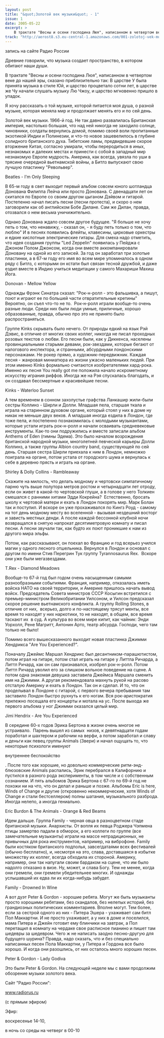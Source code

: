 ```yaml
---
layout: post
title: "&quot;Золотой век музыки&quot; - 1"
issue: 1
date: 2005-05-22
excerpt: >
    В трактате "Весны и осени господина Люя", написанном в четвертом веке до нашей эры, сказано приблизительно так: В царстве У была принята музыка в стиле Юй, и царство процветало сотни лет, в царстве же Чу начали слушать музыку Лю Чжоу, и царство мгновенно пришло в упадок.
track: "http://aerost8.s3.eu-central-1.amazonaws.com/001-zolotoj-vek-muzyki-1.mp3"
---
```


запись на сайте Радио России

Древние говорили, что музыка создает пространство, в котором обитают наши души.

В трактате "Весны и осени господина Люя", написанном в четвертом веке до нашей эры, сказано приблизительно так: В царстве У была принята музыка в стиле Юй, и царство процветало сотни лет, в царстве же Чу начали слушать музыку Лю Чжоу, и царство мгновенно пришло в упадок.

Я хочу рассказать о той музыке, которой питается моя душа, о разной музыке, которая меняла мир и продолжает менять его и по сей день.

Золотой век музыки. 1966-й год. Не так давно развалилась Британская империя, настолько большая, что над ней никогда не заходило солнце, чиновники, солдаты вернулись домой, помимо своей воли пропитанные экзотикой Индии и Полинезии, и что-то новое зашевелилось в глубине солидного британского духа. Тибетские ламы, предвидевшие скорое вторжение Китая, согласно умирали, чтобы переродиться в иных, незнакомых и далеких местах и принести с собой в западный мир незнакомую Европе мудрость. Америка, как всегда, увязла по уши в трясине очередной вьетнамской войны, а Битлз выпускают свою лучшую пластинку "Револьвер".

Beatles - I'm Only Sleeping

В 65-м году в свет выходит первый альбом совсем юного шотландца Донована Филиппа Лейча или просто Донована. С двенадцати лет он скитался по Европе со своим другом цыганом Дэйвом и гитарой. Постепенно начал писать песни (песни протеста), и скоро о нем заговорили как об английском Бобе Дилане. Сам же Дилан, правда, отозвался о нем весьма уничижительно.

Однако Донована ждало совсем другое будущее. "Я больше не хочу петь о том, что ненавижу, - сказал он, - я буду петь только о том, что люблю" И в песнях появились флейты, клавесины, цирковые оркестры и едкие кислотные электрические гитары. Для смеха надо отметить, что идея создания группы "Led Zeppelin" появилась у Пейджа с Джоном Полом Джонсом, когда они вместе аккомпанировали Доновану на одной из его записей. За год он заработал три золотые пластинки, а в 67-м году его имя во всем мире упоминалось в одном ряду с Битлз, с которыми он кстати был связан тесной дружбой, и даже ездил вместе в Индию учиться медитации у самого Махариши Махиш Йога.

Donovan - Mellow Yellow

Однажды Фрэнк Синатра сказал: "Рок-н-ролл - это фальшивка, а пишут, поют и играют ее по большей части отвратительные кретины" Вероятно, он съел что-то не то.  Рок-н-ролл играли вообще-то очень разные люди. Среди них были люди умные, приличные, хорошо образованные, правда, обычно про это не принято было распространяться.

Группе Kinks скрывать было нечего. От природы едкий на язык Рэй Дэвис, в отличие от многих своих коллег, никогда не писал проходных розовых текстов о любви. Его песни были, как у Диккенса, населены провинциальными старыми девами, рок-звездами, которые бегают от налогового инспектора, и странными, абсурдными лондонскими персонажами. Не рокер прямо, а художник-передвижник. Каждая песня - жанровая миниатюра из жизни ужасно маленьких людей. При этом именно Kinks формально считаются изобретателями хард-рока. Именно их песня You really got me положила начало искрометному искусству играния риффов. Иногда же на Рэя спускалась благодать, и он создавал бессмертные и красивейшие песни.

Kinks - Waterloo Sunset

А тем временем в сонном захолустье графства Ланкашир жили-были сестры Коллинз - Ширли и Долли. Младшая пела, старшая ткала и играла на старинном духовом органе, который стоял у них в доме ну никак не меньше двух веков. А младшая иногда ездила в Лондон, где тоже пела, и постепенно познакомилась с молодыми музыкантами, которые устали играть рок-н-ролл и начали осваивать средневековые инструменты. Как-то они подружились и вместе записали альбом Anthems of Eden (гимны Эдема). Это было началом возрождения британской народной музыки, многолетней певческой карьеры Долли Коллинз, а также группы Albion country band, существующей по сей день. Старшая сестра Ширли приехала к ним в Лондон, немножко поиграла на органе, потом устала от городского шума и вернулась к себе в деревню прясть и играть на органе.

Shirley & Dolly Collins - Rambleaway

Скажите на милость, что делать модному и чертовски симпатичному парню чуть выше полутора метров ростом и четырнадцати лет отроду, если он живет в какой-то чертовской глуши, а в голове у него Толкиен смешался с ранними хитами Эдди Кокрейна?  Естественно, бросать школу к чертовой матери и ехать в Лондон покорять мир. Марк Болан так и поступил. И вскоре он уже прохаживался по Кингз Роуд - самому на тот день модному месту во вселенной - вызывая нездешний восторг и зависть местных денди. А после каждой бессонной клубной ночи возвращался в снятую напрокат десятиметровую комнату и писал песни. А песни звучали так, как будто их поют проникшие к нам из другого мира эльфы.

Потом, как рассказывают, он поехал во Францию и год всерьез учился магии у одного лесного отшельника. Вернулся в Лондон и основал с другом по имени Стив Перегрин Тук группу Tyrannosaurus Rex.  Вскоре они уже были мегазвездами.

T.Rex - Diamond Meadows

Вообще-то 67-й год был годом очень насыщенным самыми разнообразными событиями. Франция, например, отказалась иметь войска НАТО на своей территории, и Америке пришлось начать вывод войск. Председатель Совета министров СССР Косыгин встретился с премьер-министром Великобритании Уилсоном, и Уилсон предсказал скорое решение вьетнамского конфликта. А группу Rolling Stones, в отличие от них,  всерьез, долго и по-настоящему трясут менты, все время то находят у них наркотики, то не находят, в общем, все время таскают их  в суд. А культура во всем мире кипит, как чайник: Энди Уорхолл, Рене Магритт, Антонин Арто, театр абсурда. Господи, чего там только не было!

Помимо всего вышесказанного выходит новая пластинка Джимми Хендрикса "Are You Experienced?".

Поначалу Джеймс Маршал Хендрикс был десантником-парашютистом, потом играл на гитаре, потом стал играть на гитаре у Литтла Ричарда, а Литтл Ричард, как он сам признавался, изобрел рок-н-ролл. Потом Литтл Ричард уволил его за слишком вольное поведение на сцене. А потом одна знакомая девушка заставила Джеймса Маршала сменить имя на Джимми. А другая рекомендовала махнуть рукой на расово отсталую Америку и ехать в Лондон. Так он и сделал. И то, что он проделывал в Лондоне с гитарой, с первого вечера пребывания там заставило Лондон быстро рухнуть к его ногам. Вся рок-аристократия прилежно посещала его концерты и мотала на ус. После выхода же первого альбома у ног Джимми оказался целый мир.

Jimi Hendrix - Are You Experienced

В середине 60-х годов Эрика Бертона в жизни очень многое не устраивало.  Парень вышел из самых  низов, к девятнадцати годам поработал и шахтером и рабочим на верфи, а потом заработал и славу и деньги как певец группы Animals (Звери) и начал ощущать то, что некоторые психологи именуют

внутреннее беспокойство

. После того как хорошие, но довольно коммерческие ритм-энд-блюзовские Animals распались, Эрик перебрался в Калифорнию и пустился в разного рода эксперименты, в том числе и с собственным сознанием. И пять альбомов Эрика Бертона с 67-го по 69-й год не похожи ни на что, что он делал и раньше и позже. Альбомы Eric is here, Winds of Change и другие (откровенно некоммерческие, хотя Winds of Change и стали бестселлером) полны шатания, музыкального разброда. Иногда нелепо, а иногда гениально.

Eric Burdon & The Animals - Orange & Red Beams

Идем дальше. Группа Family - черная овца в разноцветном стаде британской музыки. Анархисты. От вопля их певца Роджера Чэпмена птицы замертво падали в обморок, а его коллеги по группе (все замечательные музыканты) играли на массе нетрадиционных, не привычных для рока инструментов, например, на виброфоне. Family были костяком британского подполья, завсегдатаями всех фестивалей (обычно бесплатно), и, несмотря на это, слава, доставшаяся в избытке множеству их коллег, всегда обходила их стороной. Америку, например, они так напугали своим бардаком на сцене, что им было надолго отказано в визе. Ну, может, и слава Богу. Тем не менее, когда они гремели, они гремели убедительнее многих. И однажды услышавший их едва ли их когда-нибудь забудет.

Family - Drowned In Wine

А вот дуэт Peter & Gordon - хорошие ребята. Могут же быть музыканты просто хорошими ребятами, без скандалов, без нелепых историй, без грандиозных политических комментариев. Вполне могут. Тем более, если за сестрой одного из них - Питера Эшера - ухаживает сам битл Пол Маккартни. И не просто ухаживает, а у них в доме и поселился, мама Питера и Джейн готовит ему блинчики на завтрак, а Пол перетащил в комнату на чердаке свое расписное пианино и пишет там шедевры за шедевром. Чего ж не написать заодно песню-другую для будущего шурина? Правда, надо сказать, что и без специально написанных песен Пола Маккартни, у Питера и Гордона все было хорошо. И когда они разошлись, от них осталось много хороших песен.

Peter & Gordon - Lady Godiva

Это были Peter & Gordon. На следующей неделе мы с вами продолжим обозрение музыки золотого века.

Сайт "Радио России":

www.radiorus.ru

(с прямым эфиром)

Эфир:

воскресенье 14-10,

в ночь со среды на четверг в 00-10
